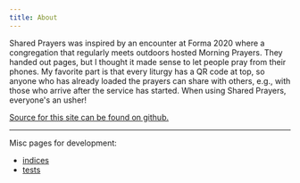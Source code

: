 ```yaml
---
title: About
---
```


Shared Prayers was inspired by an encounter at Forma 2020 where a congregation that regularly meets outdoors hosted Morning Prayers. They handed out pages, but I thought it made sense to let people pray from their phones. My favorite part is that every liturgy has a QR code at top, so anyone who has already loaded the prayers can share with others, e.g., with those who arrive after the service has started. When using Shared Prayers, everyone's an usher! 

[Source for this site can be found on github.](https://github.com/toddfoster/sharedprayers)

----

Misc pages for development:
- [indices](indices)
- [tests](tests)






